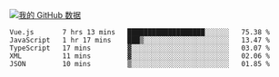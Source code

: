 [![我的 GitHub 数据](https://github-readme-stats.vercel.app/api?username=unbrain&?theme=dark)]()

<!--START_SECTION:waka-->
```text
Vue.js       7 hrs 13 mins   ███████████████████░░░░░░   75.38 % 
JavaScript   1 hr 17 mins    ███▒░░░░░░░░░░░░░░░░░░░░░   13.47 % 
TypeScript   17 mins         ▓░░░░░░░░░░░░░░░░░░░░░░░░   03.07 % 
XML          11 mins         ▓░░░░░░░░░░░░░░░░░░░░░░░░   02.06 % 
JSON         10 mins         ▒░░░░░░░░░░░░░░░░░░░░░░░░   01.85 % 
```
<!--END_SECTION:waka-->
